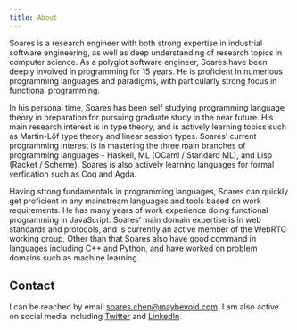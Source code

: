```yaml
---
title: About
---
```


Soares is a research engineer with both strong expertise in industrial software engineering, as well as deep understanding of research topics in computer science. As a polyglot software engineer, Soares have been deeply involved in programming for 15 years. He is proficient in numerious programming languages and paradigms, with particularly strong focus in functional programming.

In his personal time, Soares has been self studying programming language theory in preparation for pursuing graduate study in the near future. His main research interest is in type theory, and is actively learning topics such as Martin-Löf type theory and linear session types. Soares’ current programming interest is in mastering the three main branches of programming languages - Haskell, ML (OCaml / Standard ML), and Lisp (Racket / Scheme). Soares is also actively learning languages for formal verfication such as Coq and Agda.

Having strong fundamentals in programming languages, Soares can quickly get proficient in any mainstream languages and tools based on work requirements. He has many years of work experience doing functional programming in JavaScript. Soares’ main domain expertise is in web standards and protocols, and is currently an active member of the WebRTC working group. Other than that Soares also have good command in languages including C++ and Python, and have worked on problem domains such as machine learning.

## Contact

I can be reached by email [soares.chen@maybevoid.com](mailto:soares.chen@maybevoid.com).
I am also active on social media including [Twitter](https://twitter.com/maybevoid) and
[LinkedIn](https://www.linkedin.com/in/soareschen).